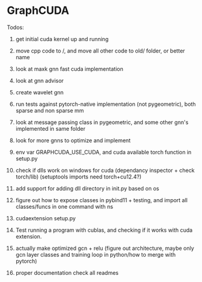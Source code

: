 # GraphCUDA

Todos:

1. get initial cuda kernel up and running
2. move cpp code to /, and move all other code to old/ folder, or better name
3. look at maxk gnn fast cuda implementation
4. look at gnn advisor
5. create wavelet gnn
6. run tests against pytorch-native implementation (not pygeometric), both sparse and non sparse mm
7. look at message passing class in pygeometric, and some other gnn's implemented in same folder
8. look for more gnns to optimize and implement
9. env var GRAPHCUDA_USE_CUDA, and cuda available torch function in setup.py


1. check if dlls work on windows for cuda (dependancy inspector + check torch/lib) (setuptools imports need torch+cu12.4?)
2. add support for adding dll directory in init.py based on os
3. figure out how to expose classes in pybind11 + testing, and import all classes/funcs in one command with ns
4. cudaextension setup.py
5. Test running a program with cublas, and checking if it works with cuda extension.
6. actually make optimized gcn + relu (figure out architecture, maybe only gcn layer classes and training loop in python/how to merge with pytorch)
7. proper documentation check all readmes

